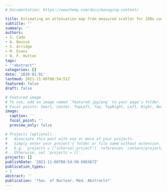 ```yaml
---
# Documentation: https://wowchemy.com/docs/managing-content/

title: Estimating an attenuation map from measured scatter for 180o cardiac SPECT
subtitle: ''
summary: ''
authors:
- S. Cade
- A. Bousse
- S. Arridge
- M. Evans
- B. F. Hutton
tags:
- '"abstract"'
categories: []
date: '2010-01-01'
lastmod: 2021-11-06T08:54:51Z
featured: false
draft: false

# Featured image
# To use, add an image named `featured.jpg/png` to your page's folder.
# Focal points: Smart, Center, TopLeft, Top, TopRight, Left, Right, BottomLeft, Bottom, BottomRight.
image:
  caption: ''
  focal_point: ''
  preview_only: false

# Projects (optional).
#   Associate this post with one or more of your projects.
#   Simply enter your project's folder or file name without extension.
#   E.g. `projects = ["internal-project"]` references `content/project/deep-learning/index.md`.
#   Otherwise, set `projects = []`.
projects: []
publishDate: '2021-11-06T08:54:50.696367Z'
publication_types:
- 1
abstract: ''
publication: '*Soc. of Nuclear. Med. Abstracts*'
---
```

